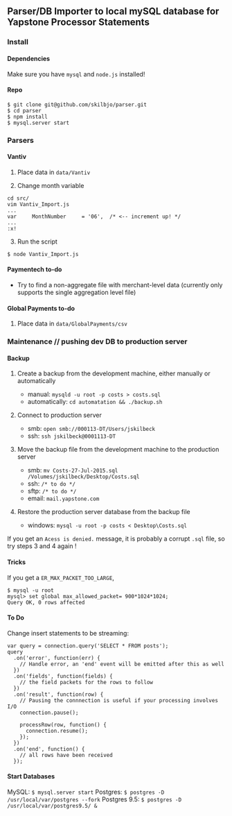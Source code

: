 ## Parser/DB Importer to local mySQL database for Yapstone Processor Statements

### Install

#### Dependencies

Make sure you have `mysql` and `node.js` installed! 

#### Repo
````
$ git clone git@github.com/skilbjo/parser.git
$ cd parser
$ npm install
$ mysql.server start
````

### Parsers 

#### Vantiv

1. Place data in `data/Vantiv`

2. Change month variable

````
cd src/
vim Vantiv_Import.js
...
var 	MonthNumber 	= '06',  /* <-- increment up! */
...
:x!
````

3. Run the script

````
$ node Vantiv_Import.js
````

#### Paymentech to-do

- Try to find a non-aggregate file with merchant-level data (currently only supports the single aggregation level file)

#### Global Payments to-do

1. Place data in `data/GlobalPayments/csv`

### Maintenance // pushing dev DB to production server

#### Backup 

1. Create a backup from the development machine, either manually or automatically

	- manual: `mysqld -u root -p costs > costs.sql`
	- automatically: `cd automatation && ./backup.sh`

2. Connect to production server
	- smb: `open smb://000113-DT/Users/jskilbeck`
	- ssh: `ssh jskilbeck@0001113-DT`

3. Move the backup file from the development machine to the production server
	- smb: `mv Costs-27-Jul-2015.sql /Volumes/jskilbeck/Desktop/Costs.sql`
	- ssh: `/* to do */`
	- sftp: `/* to do */`
	- email: `mail.yapstone.com`

4. Restore the production server database from the backup file
	- windows: `mysql -u root -p costs < Desktop\Costs.sql`

If you get an `Acess is denied.` message, it is probably a corrupt `.sql` file, so try steps 3 and 4 again !


#### Tricks

If you get a `ER_MAX_PACKET_TOO_LARGE`,

````
$ mysql -u root
mysql> set global max_allowed_packet= 900*1024*1024;
Query OK, 0 rows affected
````

#### To Do

Change insert statements to be streaming:

````
var query = connection.query('SELECT * FROM posts');
query
  .on('error', function(err) {
    // Handle error, an 'end' event will be emitted after this as well
  })
  .on('fields', function(fields) {
    // the field packets for the rows to follow
  })
  .on('result', function(row) {
    // Pausing the connnection is useful if your processing involves I/O
    connection.pause();

    processRow(row, function() {
      connection.resume();
    });
  })
  .on('end', function() {
    // all rows have been received
  });
````

#### Start Databases

MySQL: `$ mysql.server start`
Postgres: `$ postgres -D /usr/local/var/postgres --fork`
Postgres 9.5: `$ postgres -D /usr/local/var/postgres9.5/ &`


